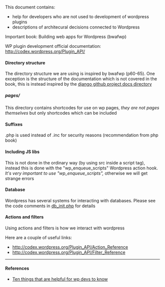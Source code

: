 
This document contains:
* help for developers who are not used to development of wordpress plugins
* descriptions of architecural decisions connected to Wordpress

Important book: Building web apps for Wordpress (bwafwp)

WP plugin development official documentation: http://codex.wordpress.org/Plugin_API/


#### Directory structure

The directory structure we are using is inspired by bwafwp (p60-65). One exception is the structure of the documentation which is not covered in the book, this is instead inspired by the [django github project docs directory](https://github.com/django/django/tree/master/docs)


##### pages/

This directory contains shortcodes for use on wp pages, *they are not pages themselves* but only shortcodes which can be included


#### Suffixes

.php is used instead of .inc for security reasons (recommendation from php book)


#### Including JS libs

This is not done in the ordinary way (by using src inside a script tag), instead this is done with the "wp_enqueue_scripts" Wordpress action hook. *It's very important to use "wp_enqueue_scripts",* otherwise we will get strange errors


#### Database

Wordpress has several systems for interacting with databases. Please see the code comments in [db_init.php](../../includes/db_init.php) for details


#### Actions and filters

Using actions and filters is how we interact with wordpress

Here are a couple of useful links:
* http://codex.wordpress.org/Plugin_API/Action_Reference
* http://codex.wordpress.org/Plugin_API/Filter_Reference

***

#### References

* [Ten things that are helpful for wp devs to know](http://www.smashingmagazine.com/2011/03/08/ten-things-every-wordpress-plugin-developer-should-know/)


